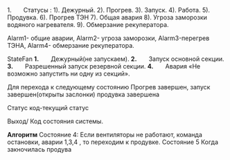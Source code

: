 1.       Статусы :
1). Дежурный.
2). Прогрев.
3). Запуск.
4). Работа.
5).  Продувка.
6). Прогрев ТЭН
7). Общая авария
8).  Угроза заморозки водяного нагревателя.
9). Обмерзание рекуператора.

Alarm1- общие аварии,
Alarm2- угроза заморозки,
Alarm3-перегрев ТЭНА,
Alarm4- обмерзание рекуператора.

StateFan
**1.**       Дежурный(не запускаем).
**2.**       Запуск основной секции.
**3.**       Разрешенный запуск резервной секции.
**4.**       Авария «Не возможно запустить ни одну из секций».

Для перехода к следующему состоянию
Прогрев завершен, 
запуск завершен(открыты заслонки)
продувка завершена 

Статус код-текущий статус

Выход/ Код состояния системы.


**Алгоритм**
Состояние 4:
Если вентиляторы не работают, команда остановки, аварии 1,3,4 , то переходим к продувке. 
Состояние 5
Когда закночилась продува